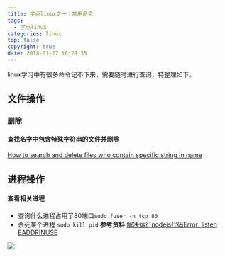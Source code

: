 ```yaml
---
title: 学点linux之一：常用命令
tags:
  - 学点linux
categories: linux
top: false
copyright: true
date: 2018-01-27 16:28:35
---
```

linux学习中有很多命令记不下来，需要随时进行查询，特整理如下。
<!--more-->
## 文件操作
### 删除
#### 查找名字中包含特殊字符串的文件并删除
[How to search and delete files who contain specific string in name](https://askubuntu.com/questions/625219/how-to-search-and-delete-files-who-contain-specific-string-in-name)
## 进程操作
#### 查看相关进程
* 查询什么进程占用了80端口`sudo fuser -n tcp 80`
* 杀死某个进程 `sudo kill pid`
**参考资料**
[]()
[解决运行nodejs代码Error: listen EADDRINUSE](http://blog.sina.com.cn/s/blog_96f94f710101cqas.html)

![](http://oankigr4l.bkt.clouddn.com/wexin.png)